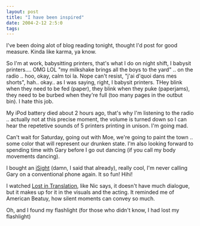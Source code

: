 ```yaml
---
layout: post
title: "I have been inspired"
date: 2004-2-12 2:5:0
tags: 
---
```


I've been doing alot of blog reading tonight, thought I'd post for good measure. Kinda like karma, ya know.

So I'm at work, babysitting printers, that's what I do on night shift, I babysit printers.... OMG LOL "my milkshake brings all the boys to the yard" .. on the radio .. hoo, okay, calm toi la. Nope can't resist, "j'ai d'quoi dans mes shorts", hah.. okay.. as I was saying, right, I babysit printers. THey blink when they need to be fed (paper), they blink when they puke (paperjams), they need to be burbed when they're full (too many pages in the outbut bin). I hate this job.

My iPod battery died about 2 hours ago, that's why I'm listening to the radio .. actually not at this precise moment, the volume is turned down so I can hear the repetetive sounds of 5 printers printing in unison. I'm going mad.

Can't wait for Saturday, going out with Moe, we're going to paint the town .. some color that will represent our drunken state. I'm also looking forward to spending time with Gary before I go out dancing (if you call my body movements dancing).

I bought an [iSight][1] (damn, I said that already), really cool, I'm never calling Gary on a conventional phone again. It so fun! Hihi!

I watched [Lost in Translation][2], like Nic says, it doesn't have much dialogue, but it makes up for it in the visuals and the acting. It reminded me of American Beatuy, how silent moments can convey so much.

Oh, and I found my flashlight (for those who didn't know, I had lost my flashlight)



   [1]: http://www.apple.com/isight/
   [2]: http://www.imdb.com/title/tt0335266/
